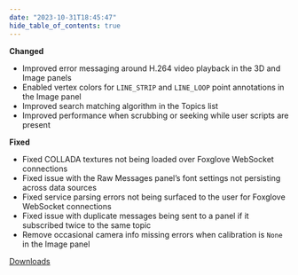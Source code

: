 ```yaml
---
date: "2023-10-31T18:45:47"
hide_table_of_contents: true
---
```

**Changed**
* Improved error messaging around H.264 video playback in the 3D and Image panels 
* Enabled vertex colors for `LINE_STRIP` and `LINE_LOOP` point annotations in the Image panel
* Improved search matching algorithm in the Topics list
* Improved performance when scrubbing or seeking while user scripts are present

**Fixed**
* Fixed COLLADA textures not being loaded over Foxglove WebSocket connections
* Fixed issue with the Raw Messages panel’s font settings not persisting across data sources
* Fixed service parsing errors not being surfaced to the user for Foxglove WebSocket connections
* Fixed issue with duplicate messages being sent to a panel if it subscribed twice to the same topic
* Remove occasional camera info missing errors when calibration is `None` in the Image panel
<!-- truncate -->
[Downloads](https://github.com/foxglove/studio/releases/tag/v1.75.0)
